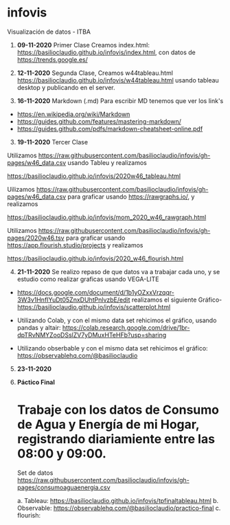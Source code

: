# infovis
Visualización de datos - ITBA

1.  **09-11-2020** Primer Clase Creamos index.html: https://basilioclaudio.github.io/infovis/index.html,  con datos de https://trends.google.es/ 
 
2.  **12-11-2020** Segunda Clase, Creamos w44tableau.html https://basilioclaudio.github.io/infovis/w44tableau.html usando tableau desktop y publicando en el server.

3.  **16-11-2020** Markdown (.md) Para escribir MD tenemos que ver los link's 
* https://en.wikipedia.org/wiki/Markdown
* https://guides.github.com/features/mastering-markdown/
* https://guides.github.com/pdfs/markdown-cheatsheet-online.pdf

3. **19-11-2020** Tercer Clase 

Utilizamos https://raw.githubusercontent.com/basilioclaudio/infovis/gh-pages/w46_data.csv usando Tableu y realizamos

https://basilioclaudio.github.io/infovis/2020w46_tableau.html

Uilizamos https://raw.githubusercontent.com/basilioclaudio/infovis/gh-pages/w46_data.csv para graficar usando https://rawgraphs.io/, y realizamos

https://basilioclaudio.github.io/infovis/mom_2020_w46_rawgraph.html

Utilizamos https://raw.githubusercontent.com/basilioclaudio/infovis/gh-pages/2020w46.tsv para graficar usando https://app.flourish.studio/projects y realizamos 

https://basilioclaudio.github.io/infovis/2020_w46_flourish.html

4. **21-11-2020** Se realizo repaso de que datos va a trabajar cada uno, y se estudio como realizar graficas usando VEGA-LITE
 * https://docs.google.com/document/d/1b1yOZxxVrzqqr-3W3v1HnfIYuDt05ZnxDUhtPnlvzbE/edit
   realizamos el siguiente Gráfico- https://basilioclaudio.github.io/infovis/scatterplot.html
  
* Utilizando Colab, y con el mismo data set rehicimos el gráfico, usando pandas y altair: https://colab.research.google.com/drive/1br-dpTRvNMYZooDSslZV7yDMuxHTeHFb?usp=sharing
* Utilizando obserbable y con el mismo data set rehicimos el gráfico: https://observablehq.com/@basilioclaudio

5. **23-11-2020**

6. **Páctico Final**
    # Trabaje con los datos de Consumo de Agua y Energía de mi Hogar, registrando diariamiente entre las 08:00 y 09:00.
    Set de datos https://raw.githubusercontent.com/basilioclaudio/infovis/gh-pages/consumoaguaenergia.csv
    
    a. Tableau: https://basilioclaudio.github.io/infovis/tpfinaltableau.html
    b. Observable: https://observablehq.com/@basilioclaudio/practico-final
    c. flourish: 
    
